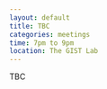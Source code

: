 ```yaml
---
layout: default
title: TBC
categories: meetings
time: 7pm to 9pm
location: The GIST Lab
---
```


TBC
